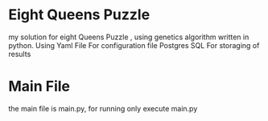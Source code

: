 # Eight Queens Puzzle
my solution for eight Queens Puzzle , using genetics algorithm written in python.
Using Yaml File For configuration file
Postgres SQL For storaging of results

# Main File
the main file is main.py, for running only execute main.py
